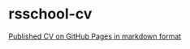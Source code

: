 # rsschool-cv

[Published CV on GitHub Pages in markdown format](https://mvavilin.github.io/rsschool-cv/cv)
